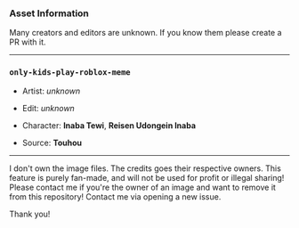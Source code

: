 ### Asset Information

Many creators and editors are unknown. If you know them please create a PR with it.

---

### `only-kids-play-roblox-meme`

- Artist: *unknown*
- Edit: *unknown*


- Character: **Inaba Tewi**, **Reisen Udongein Inaba**
- Source: **Touhou**

---

I don't own the image files. The credits goes their respective owners.
This feature is purely fan-made, and will not be used for profit or illegal sharing!
Please contact me if you're the owner of an image and want to remove it from this repository!
Contact me via opening a new issue.

Thank you!
